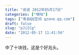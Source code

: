 ```yaml
---
title: "说说 2012年05月17日"
categories: ["嘀咕"]
tags: ["来自QQ空间 qzone.qq.com"]
draft: false
slug: "pJiICg"
date: "2012-05-17 11:41:56"
---
```


中了十块钱，这是个好兆头。
